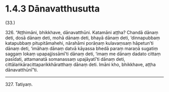 # 1.4.3 Dānavatthusutta

(33.)

326\. “Aṭṭhimāni, bhikkhave, dānavatthūni. Katamāni aṭṭha? Chandā dānaṃ deti, dosā dānaṃ deti, mohā dānaṃ deti, bhayā dānaṃ deti, ‘dinnapubbaṃ katapubbaṃ pitupitāmahehi, nārahāmi porāṇaṃ kulavaṃsaṃ hāpetun’ti dānaṃ deti, ‘imāhaṃ dānaṃ datvā kāyassa bhedā paraṃ maraṇā sugatiṃ saggaṃ lokaṃ upapajjissāmī’ti dānaṃ deti, ‘imaṃ me dānaṃ dadato cittaṃ pasīdati, attamanatā somanassaṃ upajāyatī’ti dānaṃ deti, cittālaṅkāracittaparikkhāratthaṃ dānaṃ deti. Imāni kho, bhikkhave, aṭṭha dānavatthūnī”ti.

---

327\. Tatiyaṃ.
